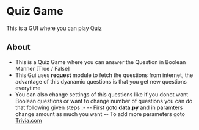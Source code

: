 # Quiz Game
 This is a GUI where you can play Quiz

## **About**
- This is a Quiz Game where you can answer the Question in Boolean Manner [True / False]
- This Gui uses **request** module to fetch the questions from internet, the advantage of this dyanamic questions is that you get new questions everytime
- You can also change settings of this questions like if you donot want Boolean questions or want to change number of questions you can do that following given steps :-
-- First goto **data.py** and in paramters change amount as much you want
-- To add more parameters goto <a href = "https://opentdb.com/api_config.php" alt="Trivia.com"> Trivia.com </a>
